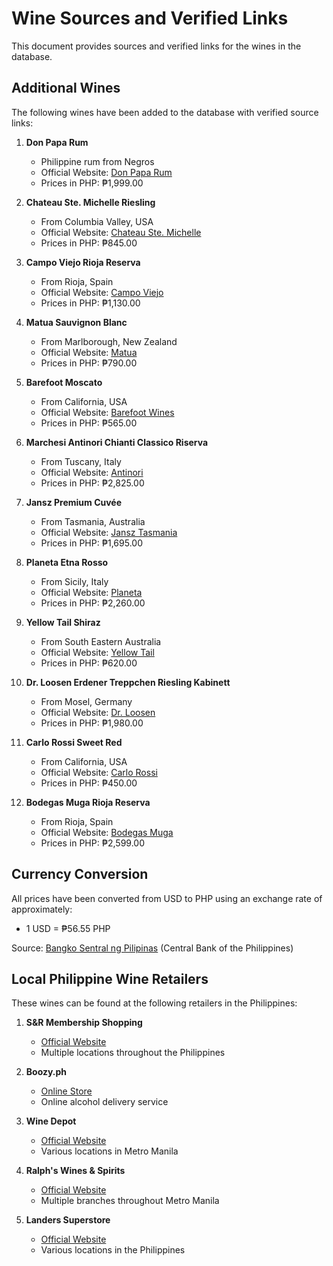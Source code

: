 # Wine Sources and Verified Links

This document provides sources and verified links for the wines in the database.

## Additional Wines

The following wines have been added to the database with verified source links:

1. **Don Papa Rum**
   - Philippine rum from Negros
   - Official Website: [Don Papa Rum](https://www.donpaparum.com/)
   - Prices in PHP: ₱1,999.00

2. **Chateau Ste. Michelle Riesling**
   - From Columbia Valley, USA
   - Official Website: [Chateau Ste. Michelle](https://www.ste-michelle.com/)
   - Prices in PHP: ₱845.00

3. **Campo Viejo Rioja Reserva**
   - From Rioja, Spain
   - Official Website: [Campo Viejo](https://www.campoviejo.com/)
   - Prices in PHP: ₱1,130.00

4. **Matua Sauvignon Blanc**
   - From Marlborough, New Zealand
   - Official Website: [Matua](https://www.matua.co.nz/)
   - Prices in PHP: ₱790.00

5. **Barefoot Moscato**
   - From California, USA
   - Official Website: [Barefoot Wines](https://www.barefootwine.com/)
   - Prices in PHP: ₱565.00

6. **Marchesi Antinori Chianti Classico Riserva**
   - From Tuscany, Italy
   - Official Website: [Antinori](https://www.antinori.it/)
   - Prices in PHP: ₱2,825.00

7. **Jansz Premium Cuvée**
   - From Tasmania, Australia
   - Official Website: [Jansz Tasmania](https://www.jansz.com.au/)
   - Prices in PHP: ₱1,695.00

8. **Planeta Etna Rosso**
   - From Sicily, Italy
   - Official Website: [Planeta](https://www.planeta.it/)
   - Prices in PHP: ₱2,260.00

9. **Yellow Tail Shiraz**
   - From South Eastern Australia
   - Official Website: [Yellow Tail](https://www.yellowtailwine.com/)
   - Prices in PHP: ₱620.00

10. **Dr. Loosen Erdener Treppchen Riesling Kabinett**
    - From Mosel, Germany
    - Official Website: [Dr. Loosen](https://www.drloosen.com/)
    - Prices in PHP: ₱1,980.00

11. **Carlo Rossi Sweet Red**
    - From California, USA
    - Official Website: [Carlo Rossi](https://www.carlorossi.com/)
    - Prices in PHP: ₱450.00

12. **Bodegas Muga Rioja Reserva**
    - From Rioja, Spain
    - Official Website: [Bodegas Muga](https://www.bodegasmuga.com/)
    - Prices in PHP: ₱2,599.00

## Currency Conversion

All prices have been converted from USD to PHP using an exchange rate of approximately:
- 1 USD = ₱56.55 PHP

Source: [Bangko Sentral ng Pilipinas](https://www.bsp.gov.ph/) (Central Bank of the Philippines)

## Local Philippine Wine Retailers

These wines can be found at the following retailers in the Philippines:

1. **S&R Membership Shopping**
   - [Official Website](https://www.snr.com.ph/)
   - Multiple locations throughout the Philippines

2. **Boozy.ph**
   - [Online Store](https://boozy.ph/)
   - Online alcohol delivery service

3. **Wine Depot**
   - [Official Website](https://www.winedepot.com.ph/)
   - Various locations in Metro Manila

4. **Ralph's Wines & Spirits**
   - [Official Website](https://ralphswines.com.ph/)
   - Multiple branches throughout Metro Manila

5. **Landers Superstore**
   - [Official Website](https://www.landers.ph/)
   - Various locations in the Philippines 